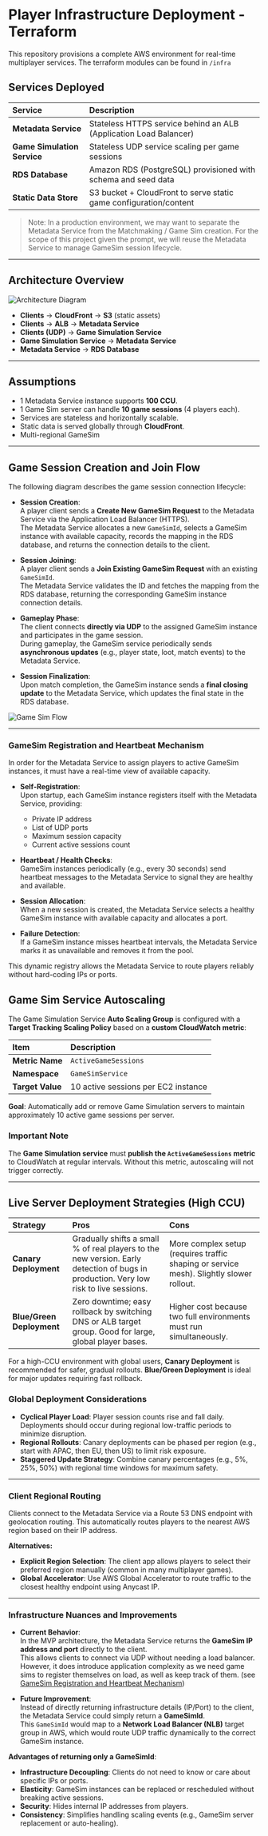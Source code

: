 # Player Infrastructure Deployment - Terraform

This repository provisions a complete AWS environment for real-time multiplayer services.
The terraform modules can be found in `/infra`

## Services Deployed

| Service | Description |
|:---|:---|
| **Metadata Service** | Stateless HTTPS service behind an ALB (Application Load Balancer)  |
| **Game Simulation Service** | Stateless UDP service scaling per game sessions             |
| **RDS Database** | Amazon RDS (PostgreSQL) provisioned with schema and seed data          |
| **Static Data Store** | S3 bucket + CloudFront to serve static game configuration/content |

> Note: In a production environment, we may want to separate the Metadata Service from the Matchmaking / Game Sim
> creation. For the scope of this project given the prompt, we will reuse the Metadata Service to
> manage GameSim session lifecycle.

---

## Architecture Overview

![Architecture Diagram](2-aws-architecture.png)

- **Clients** → **CloudFront** → **S3** (static assets)
- **Clients** → **ALB** → **Metadata Service**
- **Clients (UDP)** → **Game Simulation Service**
- **Game Simulation Service** -> **Metadata Service**
- **Metadata Service** → **RDS Database**

---

## Assumptions

- 1 Metadata Service instance supports **100 CCU**.
- 1 Game Sim server can handle **10 game sessions** (4 players each).
- Services are stateless and horizontally scalable.
- Static data is served globally through **CloudFront**.
- Multi-regional GameSim  

---

## Game Session Creation and Join Flow

The following diagram describes the game session connection lifecycle:

- **Session Creation**:  
  A player client sends a **Create New GameSim Request** to the Metadata Service via the Application Load Balancer (HTTPS).  
  The Metadata Service allocates a new `GameSimId`, selects a GameSim instance with available capacity, records the mapping in the RDS database, and returns the connection details to the client.

- **Session Joining**:  
  A player client sends a **Join Existing GameSim Request** with an existing `GameSimId`.  
  The Metadata Service validates the ID and fetches the mapping from the RDS database, returning the corresponding GameSim instance connection details.

- **Gameplay Phase**:  
  The client connects **directly via UDP** to the assigned GameSim instance and participates in the game session.  
  During gameplay, the GameSim service periodically sends **asynchronous updates** (e.g., player state, loot, match events) to the Metadata Service.

- **Session Finalization**:  
  Upon match completion, the GameSim instance sends a **final closing update** to the Metadata Service, which updates the final state in the RDS database.

![Game Sim Flow](2-game-sim-flow.png)

---

### GameSim Registration and Heartbeat Mechanism

In order for the Metadata Service to assign players to active GameSim instances, it must have a real-time view of available capacity.

- **Self-Registration**:  
  Upon startup, each GameSim instance registers itself with the Metadata Service, providing:
  - Private IP address
  - List of UDP ports
  - Maximum session capacity
  - Current active sessions count

- **Heartbeat / Health Checks**:  
  GameSim instances periodically (e.g., every 30 seconds) send heartbeat messages to the Metadata Service to signal they are healthy and available.

- **Session Allocation**:  
  When a new session is created, the Metadata Service selects a healthy GameSim instance with available capacity and allocates a port.

- **Failure Detection**:  
  If a GameSim instance misses heartbeat intervals, the Metadata Service marks it as unavailable and removes it from the pool.

This dynamic registry allows the Metadata Service to route players reliably without hard-coding IPs or ports.


## Game Sim Service Autoscaling

The Game Simulation Service **Auto Scaling Group** is configured with a **Target Tracking Scaling Policy** based on a **custom CloudWatch metric**:

| Item | Description |
|:---|:---|
| **Metric Name** | `ActiveGameSessions` |
| **Namespace** | `GameSimService` |
| **Target Value** | 10 active sessions per EC2 instance |

**Goal**: Automatically add or remove Game Simulation servers to maintain approximately 10 active game sessions per server.

### Important Note

The **Game Simulation service** must **publish the `ActiveGameSessions` metric** to CloudWatch at regular intervals.
Without this metric, autoscaling will not trigger correctly.

---

## Live Server Deployment Strategies (High CCU)

| Strategy | Pros | Cons |
|:---|:---|:---|
| **Canary Deployment** | Gradually shifts a small % of real players to the new version. Early detection of bugs in production. Very low risk to live sessions. | More complex setup (requires traffic shaping or service mesh). Slightly slower rollout. |
| **Blue/Green Deployment** | Zero downtime; easy rollback by switching DNS or ALB target group. Good for large, global player bases. | Higher cost because two full environments must run simultaneously. |

For a high-CCU environment with global users, **Canary Deployment** is recommended for safer, gradual rollouts. **Blue/Green Deployment** is ideal for major updates requiring fast rollback.

### Global Deployment Considerations

- **Cyclical Player Load**: Player session counts rise and fall daily. Deployments should occur during regional low-traffic periods to minimize disruption.
- **Regional Rollouts**: Canary deployments can be phased per region (e.g., start with APAC, then EU, then US) to limit risk exposure.
- **Staggered Update Strategy**: Combine canary percentages (e.g., 5%, 25%, 50%) with regional time windows for maximum safety.

---

### Client Regional Routing

Clients connect to the Metadata Service via a Route 53 DNS endpoint with geolocation routing. This automatically routes players to the nearest AWS region based on their IP address.

**Alternatives:**
- **Explicit Region Selection**: The client app allows players to select their preferred region manually (common in many multiplayer games).
- **Global Accelerator**: Use AWS Global Accelerator to route traffic to the closest healthy endpoint using Anycast IP.

---

### Infrastructure Nuances and Improvements

- **Current Behavior**:  
  In the MVP architecture, the Metadata Service returns the **GameSim IP address and port** directly to the client.  
  This allows clients to connect via UDP without needing a load balancer. However, it does introduce application
  complexity as we need game sims to register themselves on load, as well as keep track of them. (see [GameSim Registration and Heartbeat Mechanism](#gamesim-registration-and-heartbeat-mechanism)) 

- **Future Improvement**:  
  Instead of directly returning infrastructure details (IP/Port) to the client, the Metadata Service could simply return a **GameSimId**.  
  This `GameSimId` would map to a **Network Load Balancer (NLB)** target group in AWS, which would route UDP traffic dynamically to the correct GameSim instance.

**Advantages of returning only a GameSimId**:
  - **Infrastructure Decoupling**: Clients do not need to know or care about specific IPs or ports.
  - **Elasticity**: GameSim instances can be replaced or rescheduled without breaking active sessions.
  - **Security**: Hides internal IP addresses from players.
  - **Consistency**: Simplifies handling scaling events (e.g., GameSim server replacement or auto-healing).
